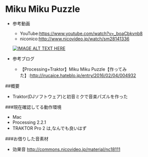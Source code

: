 # Miku Miku Puzzle
- 参考動画
  - YouTube:https://www.youtube.com/watch?v=_boaCbkvnb8
  - niconico:http://www.nicovideo.jp/watch/sm28141336
  
  [![IMAGE ALT TEXT HERE](http://img.youtube.com/vi/_boaCbkvnb8/0.jpg)](http://www.youtube.com/watch?v=_boaCbkvnb8)
  
- 参考ブログ
  -  【Processing+Traktor】Miku Miku Puzzle【作ってみた】:http://irucaice.hateblo.jp/entry/2016/02/04/004932
  
##概要
- Traktor(DJソフトウェア)と初音ミクで音楽パズルを作った

###現在確認してる動作環境
- Mac
- Processing 2.2.1
- TRAKTOR Pro 2 は,なんでも良いはず

###お借りした音素材
- 効果音 http://commons.nicovideo.jp/material/nc18111

